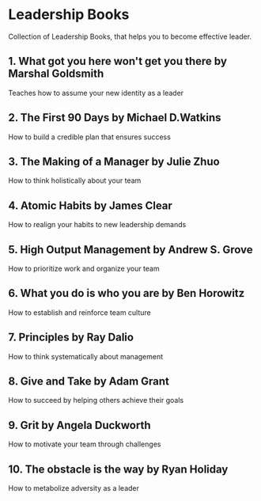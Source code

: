 # Leadership Books
Collection of Leadership Books, that helps you to become effective leader.

## 1. What got you here won't get you there by Marshal Goldsmith

Teaches how to assume your new identity as a leader

## 2. The First 90 Days by Michael D.Watkins

How to build a credible plan that ensures success

## 3. The Making of a Manager by Julie Zhuo

How to think holistically about your team

## 4. Atomic Habits by James Clear

How to realign your habits to new leadership demands

## 5. High Output Management by Andrew S. Grove

How to prioritize work and organize your team

## 6. What you do is who you are by Ben Horowitz

How to establish and reinforce team culture

## 7. Principles by Ray Dalio

How to think systematically about management

## 8. Give and Take by Adam Grant

How to succeed by helping others achieve their goals

## 9. Grit by Angela Duckworth

How to motivate your team through challenges

## 10. The obstacle is the way by Ryan Holiday

How to metabolize adversity as a leader










